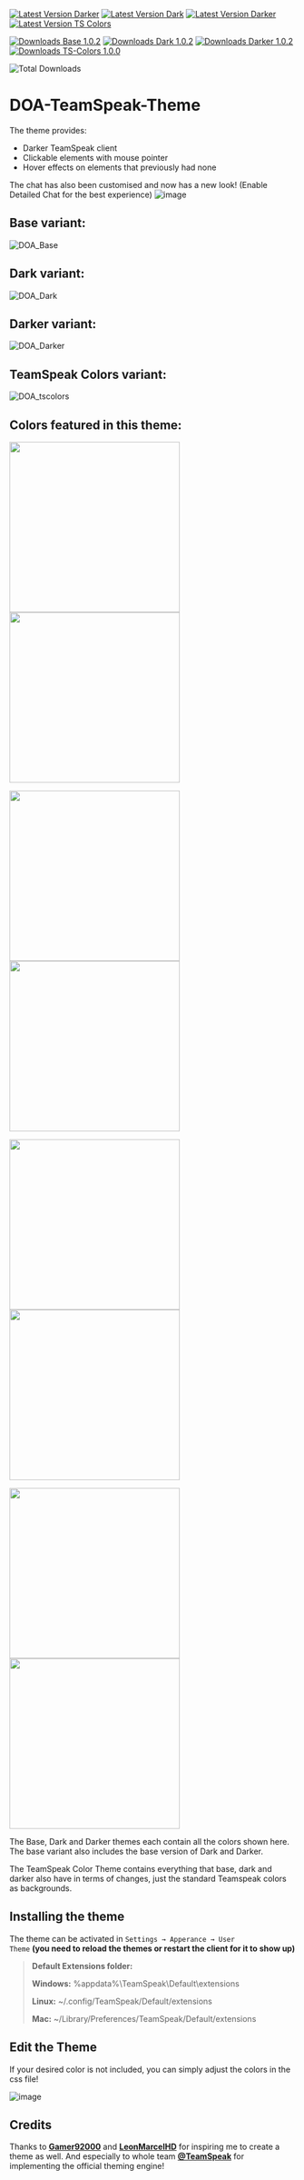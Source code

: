 [![Latest Version Darker](https://img.shields.io/badge/Latest%20Base%20Version-v1.0.2-brightgreen?style=flat&link=https%3A%2F%2Fgithub.com%2FImScheinox%2Fdoa%2Freleases%2Ftag%2Fbase-v1.0.2)](https://github.com/ImScheinox/doa/releases/tag/base-v1.0.2)
[![Latest Version Dark](https://img.shields.io/badge/Latest%20Dark%20Version-v1.0.2-brightgreen?style=flat&link=https%3A%2F%2Fgithub.com%2FImScheinox%2Fdoa%2Freleases%2Ftag%2Fdark-v1.0.2)](https://github.com/ImScheinox/doa/releases/tag/dark-v1.0.2)
[![Latest Version Darker](https://img.shields.io/badge/Latest%20Darker%20Version-v1.0.2-brightgreen?style=flat&link=https%3A%2F%2Fgithub.com%2FImScheinox%2Fdoa%2Freleases%2Ftag%2Fdarker-v1.0.2)](https://github.com/ImScheinox/doa/releases/tag/darker-v1.0.2)
[![Latest Version TS Colors](https://img.shields.io/badge/Latest%20TeamSpeak%20Colors%20Version-v1.0.0-brightgreen?style=flat&link=https%3A%2F%2Fgithub.com%2FImScheinox%2Fdoa%2Freleases%2Ftag%2Ftscolors-v1.0.0)](https://github.com/ImScheinox/doa/releases/tag/tscolors-v1.0.0)

[![Downloads Base 1.0.2](https://img.shields.io/github/downloads/ImScheinox/doa/base-v1.0.2/total?label=Downloads%20Base%201.0.2)](https://github.com/ImScheinox/doa/releases/tag/base-v1.0.2)
[![Downloads Dark 1.0.2](https://img.shields.io/github/downloads/ImScheinox/doa/dark-v1.0.2/total?label=Downloads%20Dark%201.0.2)](https://github.com/ImScheinox/doa/releases/tag/dark-v1.0.2)
[![Downloads Darker 1.0.2](https://img.shields.io/github/downloads/ImScheinox/doa/darker-v1.0.2/total?label=Downloads%20Darker%201.0.2)](https://github.com/ImScheinox/doa/releases/tag/darker-v1.0.2)
[![Downloads TS-Colors 1.0.0](https://img.shields.io/github/downloads/ImScheinox/doa/tscolors-v1.0.0/total?label=Downloads%20tscolors%201.0.0)](https://github.com/ImScheinox/doa/releases/tag/tscolors-v1.0.0)


![Total Downloads](https://img.shields.io/github/downloads/ImScheinox/doa/total?label=Total%20Downloads%20All%20Versions)

# DOA-TeamSpeak-Theme
The theme provides:
<ul>
  <li>Darker TeamSpeak client</li>
  <li>Clickable elements with mouse pointer</li>
  <li>Hover effects on elements that previously had none</li>
</ul>

The chat has also been customised and now has a new look! (Enable Detailed Chat for the best experience)
![image](https://github.com/user-attachments/assets/dbd5272d-aab6-47a7-95a1-fc071fcf50a8)

## Base variant:
![DOA_Base](https://github.com/user-attachments/assets/09ccfa8a-956b-4660-8173-362a584b84ff)
## Dark variant:
![DOA_Dark](https://github.com/user-attachments/assets/9936871d-1569-40b6-bb9e-5c5904815a29)
## Darker variant:
![DOA_Darker](https://github.com/user-attachments/assets/f401312c-e28b-4694-81b3-18de0eb22bf9)
## TeamSpeak Colors variant:
![DOA_tscolors](https://github.com/user-attachments/assets/63068ec3-31c7-48d6-affa-99a8a02f65ef)
## Colors featured in this theme:
<p>
  <img src="https://github.com/user-attachments/assets/65cf7f40-de42-49ec-8678-f504e6d8e28c" width="300">
  <img src="https://github.com/user-attachments/assets/ab94e220-b586-441d-af1e-c0caea2e52ad" width="300">
</p>
<p>
  <img src="https://github.com/user-attachments/assets/4d4797db-8e1f-409c-8b54-4eb0b0211eea" width="300">
  <img src="https://github.com/user-attachments/assets/e0bf27f0-d9af-4643-b85b-9bf553545fa0" width="300">
</p>
<p>
  <img src="https://github.com/user-attachments/assets/011fed91-6775-478c-8d0c-74defc9c5120" width="300">
  <img src="https://github.com/user-attachments/assets/39a0793e-0cfa-4c7c-b649-08f67e90709a" width="300">
</p>
<p>
  <img src="https://github.com/user-attachments/assets/da65411b-7b6c-4e6d-a87f-8f0001c44d45" width="300">
  <img src="https://github.com/user-attachments/assets/444d5bf1-bee3-43ef-ba02-59ef3f8a0f47" width="300">
</p>

The Base, Dark and Darker themes each contain all the colors shown here. The base variant also includes the base version of Dark and Darker.

The TeamSpeak Color Theme contains everything that base, dark and darker also have in terms of changes, just the standard Teamspeak colors as backgrounds.

## Installing the theme

The theme can be activated in <code>Settings → Apperance → User Theme</code> <strong>(you need to reload the themes or restart the client for it to show up)</strong>

<blockquote>
<div dir="auto">
<p dir="auto"><strong>Default Extensions folder:</strong></p>
</div>
<div dir="auto">
<p dir="auto"><strong>Windows:</strong> %appdata%\TeamSpeak\Default\extensions</p>
</div>
<div dir="auto">
<p dir="auto"><strong>Linux:</strong> ~/.config/TeamSpeak/Default/extensions</p>
</div>
<div dir="auto">
<p dir="auto"><strong>Mac:</strong> ~/Library/Preferences/TeamSpeak/Default/extensions</p>
</div>
</blockquote>

## Edit the Theme
If your desired color is not included, you can simply adjust the colors in the css file!

![image](https://github.com/user-attachments/assets/5f343a6d-bf82-4b9a-8659-f113794440fb)

## Credits
Thanks to <a href="https://community.teamspeak.com/u/gamer92000" rel="nofollow"><strong>Gamer92000</strong></a> and <a href="https://community.teamspeak.com/u/LeonmarcelHD" rel="nofollow"><strong>LeonMarcelHD</strong></a>  for inspiring me to create a theme as well. And especially to whole team  <a href="https://community.teamspeak.com" rel="nofollow"><strong>@TeamSpeak</strong></a>  for implementing the official theming engine!
